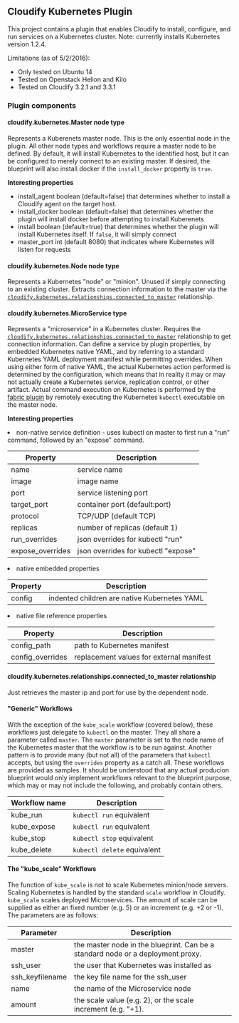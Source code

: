 ## Cloudify Kubernetes Plugin

This project contains a plugin that enables Cloudify to install, configure, and run services on a Kubernetes cluster.  Note: currently installs Kubernetes version 1.2.4.

Limitations (as of 5/2/2016):
+ Only tested on Ubuntu 14
+ Tested on Openstack Helion and Kilo
+ Tested on Cloudify 3.2.1 and 3.3.1

### Plugin components

#### cloudify.kubernetes.Master node type

Represents a Kuberenets master node.  This is the only essential node in the plugin.  All other node types and workflows require a master node to be defined.  By default, it will install Kubernetes to the identified host, but it can be configured to merely connect to an existing master.  If desired, the blueprint will also install docker if the `install_docker` property is `true`.

<b>Interesting properties</b>
+ install_agent      boolean (default=false) that determines whether to install a Cloudify agent on the target host.
+ install_docker     boolean (default=false) that determines whether the plugin will install docker before attempting to install Kuberenets
+ install            boolean (default=true) that determines whether the plugin will install Kubernetes itself.  If `false`, it will simply connect
+ master_port        int (default 8080) that indicates where Kubernetes will listen for requests 

#### cloudify.kubernetes.Node node type

Represents a Kubernetes "node" or "minion".  Unused if simply connecting to an existing cluster.  Extracts connection information to the master via the [`cloudify.kubernetes.relationships.connected_to_master`](#conn-to-master) relationship.

#### cloudify.kubernetes.MicroService type

Represents a "microservice" in a Kubernetes cluster.  Requires the [`cloudify.kubernetes.relationships.connected_to_master`](#conn-to-master) relationship to get connection information.  Can define a service by plugin properties, by embedded Kubernetes native YAML, and by referring to a standard Kubernetes YAML deployment manifest while permitting overrides.  When using either form of native YAML, the actual Kubernetes action performed is determined by the configuration, which means that in reality it may or may not actually create a Kubernetes service, replication control, or other artifact.  Actual command execution on Kubernetes is performed by the [fabric plugin](https://github.com/cloudify-cosmo/cloudify-fabric-plugin) by remotely executing the Kubernetes `kubectl` executable on the master node.

<b>Interesting properties</b>
<li> non-native service definition - uses kubectl on master to first run a "run" command, followed by an "expose" command.

 Property        | Description                                   
 --------------- |  ---------------------
 name            | service name                                  
 image           | image name                                    
 port            | service listening port                        
 target_port     | container port (default:port)                 
 protocol        | TCP/UDP  (default TCP)                        
 replicas        | number of replicas (default 1)                   
 run_overrides   | json overrides for kubectl "run"              
 expose_overrides| json overrides for kubectl "expose"          

<nbsp>
<li>native embedded properties

 Property        | Description                                 
 --------------- | ---------------------------------------------
 config          | indented children are native Kubernetes YAML

<nbsp>
<li>native file reference properties

 Property        | Description                                
 --------------- | ---------------------------------------------
 config_path     | path to Kubernetes manifest               
 config_overrides| replacement values for external manifest 


#### cloudify.kubernetes.relationships.connected_to_master relationship <a id="#conn-to-master"></a>

Just retrieves the master ip and port for use by the dependent node.

#### "Generic" Workflows

With the exception of the `kube_scale` workflow (covered below), these workflows just delegate to `kubectl` on the master.  They all share a parameter called `master`.  The `master` parameter is set to the node name of the Kubernetes master that the workflow is to be run against.  Another pattern is to provide many (but not all) of the parameters that `kubectl` accepts, but using the `overrides` property as a catch all.
These workflows are provided as samples.  It should be understood that any actual producion blueprint would only implement workflows relevant to the blueprint purpose, which may or may not include the following, and probably contain others.

Workflow name| Description
------ | -------
kube_run         | `kubectl run` equivalent
kube_expose      | `kubectl run` equivalent
kube_stop        | `kubectl stop` equivalent
kube_delete      | `kubectl delete` equivalent

#### The "kube_scale" Workflows

The function of `kube_scale` is not to scale Kubernetes minion/node servers.  Scaling Kubernetes is handled by the standard `scale` workflow in Cloudify.  `kube_scale` scales deployed Microservices.  The amount of scale can be supplied as either an fixed number (e.g. 5) or an increment (e.g. +2 or -1).  The parameters are as follows:

Parameter | Description
------- | --------
master             | the master node in the blueprint.  Can be a standard node or a deployment proxy.
ssh_user           | the user that Kubernetes was installed as
ssh_keyfilename    | the key file name for the ssh_user
name               | the name of the Microservice node
amount             | the scale value (e.g. 2), or the scale increment (e.g. "+1).
